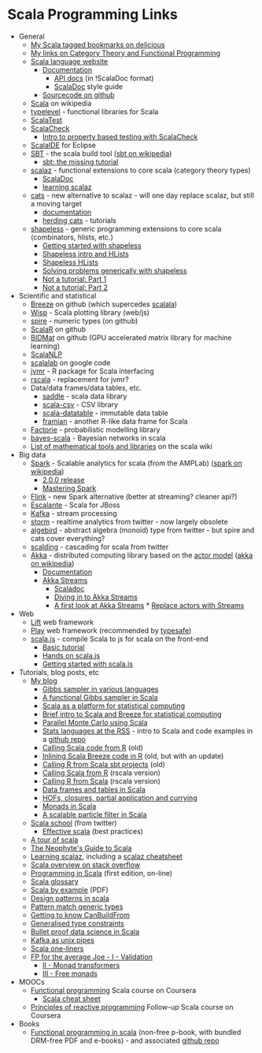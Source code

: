 # Scala Programming Links

* General
    * [My Scala tagged bookmarks on delicious](https://delicious.com/darrenjw/scala)
    * [My links on Category Theory and Functional Programming](https://github.com/darrenjw/djwhacks/blob/master/scala/CT-FP.md)
    * [Scala language website](http://www.scala-lang.org)
        * [Documentation](http://www.scala-lang.org/documentation/)
            * [API docs](http://www.scala-lang.org/api/current/) (in !ScalaDoc format)
            * [ScalaDoc](http://docs.scala-lang.org/style/scaladoc.html) style guide
        * [Sourcecode on github](https://github.com/scala/scala)
    * [Scala](http://en.wikipedia.org/wiki/Scala_(programming_language)) on wikipedia
    * [typelevel](http://typelevel.org/) - functional libraries for Scala
    * [ScalaTest](http://www.scalatest.org/user_guide)
	* [ScalaCheck](http://www.scalacheck.org/)
	  * [Intro to property based testing with ScalaCheck](https://blog.codecentric.de/en/2015/11/introduction-to-property-based-testing-using-scalacheck-2)
    * [ScalaIDE](http://scala-ide.org/) for Eclipse
    * [SBT](http://www.scala-sbt.org/) - the scala build tool ([sbt on wikipedia](http://en.wikipedia.org/wiki/SBT_(software)))
	  * [sbt: the missing tutorial](https://github.com/shekhargulati/52-technologies-in-2016/blob/master/02-sbt/README.md)
    * [scalaz](https://github.com/scalaz/scalaz) - functional extensions to core scala (category theory types)
        * [ScalaDoc](http://docs.typelevel.org/api/scalaz/nightly/)
        * [learning scalaz](http://eed3si9n.com/learning-scalaz/)
    * [cats](https://github.com/non/cats) - new alternative to scalaz - will one day replace scalaz, but still a moving target
        * [documentation](http://typelevel.org/cats/)
        * [herding cats](http://eed3si9n.com/herding-cats/) - tutorials
	* [shapeless](https://github.com/milessabin/shapeless) - generic programming extensions to core scala (combinators, hlists, etc.)
	  * [Getting started with shapeless](http://jto.github.io/articles/getting-started-with-shapeless/)
	  * [Shapeless intro and HLists](https://scalerablog.wordpress.com/2015/11/23/shapeless-introduction-and-hlists-part-1/)
	  * [Shapeless HLists](http://enear.github.io/2016/04/05/bits-shapeless-1-hlists/)
	  * [Solving problems generically with shapeless](http://www.cakesolutions.net/teamblogs/solving-problems-in-a-generic-way-using-shapeless)
	  * [Not a tutorial: Part 1](http://kanaka.io/blog/2015/11/09/shapeless-not-a-tutorial-part-1.html)
	  * [Not a tutorial: Part 2](http://kanaka.io/blog/2015/11/10/shapeless-not-a-tutorial-part-2.html)
* Scientific and statistical
    * [Breeze](https://github.com/scalanlp/breeze/) on github (which supercedes [scalala](https://github.com/scalala/Scalala))
    * [Wisp](http://quantifind.com/blog/2015/01/wisp-is-scala-plotting/) - Scala plotting library (web/js)
    * [spire](https://github.com/non/spire) - numeric types (on github)
    * [ScalaR](https://github.com/ScalaR/ScalaR) on github
    * [BIDMat](https://github.com/BIDData/BIDMat) on github (GPU accelerated matrix library for machine learning)
    * [ScalaNLP](http://www.scalanlp.org/)
    * [scalalab](https://code.google.com/p/scalalab/) on google code
    * [jvmr](http://cran.r-project.org/web/packages/jvmr/index.html) - R package for Scala interfacing
    * [rscala](http://dahl.byu.edu/software/rscala/) - replacement for jvmr?
    * Data/data frames/data tables, etc.
        * [saddle](http://saddle.github.io/) - scala data library
        * [scala-csv](https://github.com/tototoshi/scala-csv) - CSV library
        * [scala-datatable](https://github.com/martincooper/scala-datatable) - immutable data table
        * [framian](https://github.com/pellucidanalytics/framian/wiki/Framian-Guide) - another R-like data frame for Scala
    * [Factorie](http://factorie.github.io/factorie/) - probabilistic modelling library
    * [bayes-scala](https://github.com/danielkorzekwa/bayes-scala) - Bayesian networks in scala
    * [List of mathematical tools and libraries](https://wiki.scala-lang.org/display/SW/Tools+and+Libraries#ToolsandLibraries-Mathematics) on the scala wiki
* Big data
    * [Spark](http://spark.apache.org/) - Scalable analytics for scala (from the AMPLab) ([spark on wikipedia](http://en.wikipedia.org/wiki/Spark_(cluster_computing_framework)))
        * [2.0.0 release](http://spark.apache.org/releases/spark-release-2-0-0.html)
        * [Mastering Spark](https://jaceklaskowski.gitbooks.io/mastering-apache-spark/content/)
    * [Flink](https://flink.apache.org/) - new Spark alternative (better at streaming? cleaner api?)
    * [Escalante](http://escalante.io/) - Scala for JBoss
    * [Kafka](http://kafka.apache.org/) - stream processing
    * [storm](http://storm-project.net/) - realtime analytics from twitter - now largely obsolete
    * [algebird](https://github.com/twitter/algebird) - abstract algebra (monoid) type from twitter - but spire and cats cover everything?
    * [scalding](https://github.com/twitter/scalding) - cascading for scala from twitter
    * [Akka](http://akka.io/) - distributed computing library based on the [actor model](http://en.wikipedia.org/wiki/Actor_model) ([akka on wikipedia](http://en.wikipedia.org/wiki/Akka_(toolkit)))
        * [Documentation](http://doc.akka.io/docs/akka/2.2.3/scala.html)
        * [Akka Streams](http://doc.akka.io/docs/akka-stream-and-http-experimental/1.0-M4/scala.html)
		  * [Scaladoc](http://doc.akka.io/api/akka-stream-and-http-experimental/1.0-M4/)
		  * [Diving in to Akka Streams](https://medium.com/@kvnwbbr/diving-into-akka-streams-2770b3aeabb0)
		  * [A first look at Akka Streams](http://rnduja.github.io/2016/03/25/a_first_look_to_akka_stream/)
                  * [Replace actors with Streams](https://softwaremill.com/replacing-akka-actors-with-akka-streams/)
* Web
    * [Lift](http://liftweb.net/) web framework
    * [Play](http://www.playframework.com/) web framework (recommended by [typesafe](http://typesafe.com/))
    * [scala.js](http://www.scala-js.org/) - compile Scala to js for scala on the front-end
	  * [Basic tutorial](http://www.scala-js.org/tutorial/basic/)
	  * [Hands on scala.js](http://www.lihaoyi.com/hands-on-scala-js/#Hands-onScala.js)
	  * [Getting started with scala.js](http://blog.scalac.io/2015/09/24/scala_js.html)
* Tutorials, blog posts, etc	
    * [My blog](http://darrenjw.wordpress.com/)
        * [Gibbs sampler in various languages](http://darrenjw.wordpress.com/2011/07/16/gibbs-sampler-in-various-languages-revisited/)
        * [A functional Gibbs sampler in Scala](http://darrenjw.wordpress.com/2013/10/04/a-functional-gibbs-sampler-in-scala/)
        * [Scala as a platform for statistical computing](http://darrenjw.wordpress.com/2013/12/23/scala-as-a-platform-for-statistical-computing-and-data-science/)
        * [Brief intro to Scala and Breeze for statistical computing](http://darrenjw.wordpress.com/2013/12/30/brief-introduction-to-scala-and-breeze-for-statistical-computing/)
        * [Parallel Monte Carlo using Scala](http://darrenjw.wordpress.com/2014/02/23/parallel-monte-carlo-using-scala/)
        * [Stats languages at the RSS](https://darrenjw.wordpress.com/2014/11/22/statistical-computing-languages-at-the-rss/) - intro to Scala and code examples in a [github repo](https://github.com/darrenjw/statslang-scala)
        * [Calling Scala code from R](https://darrenjw.wordpress.com/2015/01/02/calling-scala-code-from-r-using-jvmr/) (old)
        * [Inlining Scala Breeze code in R](https://darrenjw.wordpress.com/2015/01/03/inlining-scala-breeze-code-in-r-using-jvmr-and-sbt/) (old, but with an update)
        * [Calling R from Scala sbt projects](https://darrenjw.wordpress.com/2015/01/24/calling-r-from-scala-sbt-projects/) (old)
        * [Calling Scala from R](https://darrenjw.wordpress.com/2015/08/15/calling-scala-code-from-r-using-rscala/) (rscala version)
        * [Calling R from Scala](https://darrenjw.wordpress.com/2015/08/15/calling-r-from-scala-sbt-projects-using-rscala/) (rscala version)
        * [Data frames and tables in Scala](https://darrenjw.wordpress.com/2015/08/21/data-frames-and-tables-in-scala/)
        * [HOFs, closures, partial application and currying](https://darrenjw.wordpress.com/2015/11/16/hofs-closures-partial-application-and-currying-to-solve-the-function-environment-problem-in-scala/)
        * [Monads in Scala](https://darrenjw.wordpress.com/2016/04/15/first-steps-with-monads-in-scala/)
		* [A scalable particle filter in Scala](https://darrenjw.wordpress.com/2016/07/22/a-scalable-particle-filter-in-scala/)
    * [Scala school](http://twitter.github.com/scala_school/) (from twitter)
        * [Effective scala](http://twitter.github.io/effectivescala/) (best practices)
    * [A tour of scala](http://docs.scala-lang.org/tutorials/tour/tour-of-scala.html)
    * [The Neophyte's Guide to Scala ](http://danielwestheide.com/scala/neophytes.html)
    * [Learning scalaz](http://eed3si9n.com/learning-scalaz/), including a [scalaz cheatsheet](http://eed3si9n.com/learning-scalaz/scalaz-cheatsheet.html)
    * [Scala overview on stack overflow](http://stackoverflow.com/tags/scala/info)
    * [Programming in Scala](http://www.artima.com/pins1ed/) (first edition, on-line)
    * [Scala glossary](http://docs.scala-lang.org/glossary/)
    * [Scala by example](http://www.scala-lang.org/docu/files/ScalaByExample.pdf) (PDF)
    * [Design patterns in scala](http://pavelfatin.com/design-patterns-in-scala/)
	* [Pattern match generic types](http://www.cakesolutions.net/teamblogs/ways-to-pattern-match-generic-types-in-scala)
	* [Getting to know CanBuildFrom](http://blog.bruchez.name/2012/08/getting-to-know-canbuildfrom-without-phd.html)
	* [Generalised type constraints](http://blog.bruchez.name/2015/11/generalized-type-constraints-in-scala.html)
	* [Bullet proof data science in Scala](http://www.data-intuitive.com/2016/06/bullet-proof-data-analysis-in-scala/)
    * [Kafka as unix pipes](http://logallthethings.com/2015/09/15/kafka-by-example-kafka-as-unix-pipes/)
    * [Scala one-liners](https://gist.github.com/mkaz/d11f8f08719d6d27bab5)
    * [FP for the average Joe - I - Validation](http://www.47deg.com/blog/fp-for-the-average-joe-part-1-scalaz-validation)
        * [II - Monad transformers](http://www.47deg.com/blog/fp-for-the-average-joe-part-2-scalaz-monad-transformers)
        * [III - Free monads](http://www.47deg.com/blog/fp-for-the-average-joe-part3-free-monads)
* MOOCs
    * [Functional programming](https://www.coursera.org/course/progfun) Scala course on Coursera
        * [Scala cheat sheet](https://github.com/lrytz/progfun-wiki/blob/gh-pages/CheatSheet.md)
    * [Principles of reactive programming](https://www.coursera.org/course/reactive) Follow-up Scala course on Coursera 
* Books
    * [Functional programming in scala](http://www.manning.com/bjarnason/) (non-free p-book, with bundled DRM-free PDF and e-books) - and associated [github repo](https://github.com/fpinscala/fpinscala)


